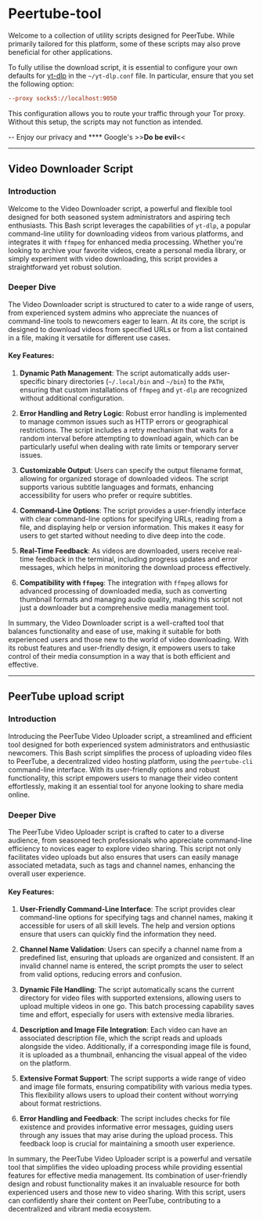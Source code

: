 # Peertube-tool

Welcome to a collection of utility scripts designed for PeerTube. While primarily tailored for this platform, some of these scripts may also prove beneficial for other applications.

To fully utilise the download script, it is essential to configure your own defaults for [yt-dlp](https://github.com/yt-dlp/yt-dlp?tab=readme-ov-file#configuration) in the `~/yt-dlp.conf` file. In particular, ensure that you set the following option:

```ini
--proxy socks5://localhost:9050
```

This configuration allows you to route your traffic through your Tor proxy. Without this setup, the scripts may not function as intended.

-- Enjoy our privacy and **** Google's >>**Do be evil**<<

---------------------

## Video Downloader Script
### Introduction

Welcome to the Video Downloader script, a powerful and flexible tool designed for both seasoned system administrators and aspiring tech enthusiasts. This Bash script leverages the capabilities of `yt-dlp`, a popular command-line utility for downloading videos from various platforms, and integrates it with `ffmpeg` for enhanced media processing. Whether you're looking to archive your favorite videos, create a personal media library, or simply experiment with video downloading, this script provides a straightforward yet robust solution.

### Deeper Dive

The Video Downloader script is structured to cater to a wide range of users, from experienced system admins who appreciate the nuances of command-line tools to newcomers eager to learn. At its core, the script is designed to download videos from specified URLs or from a list contained in a file, making it versatile for different use cases.

#### Key Features:

1. **Dynamic Path Management**: The script automatically adds user-specific binary directories (`~/.local/bin` and `~/bin`) to the `PATH`, ensuring that custom installations of `ffmpeg` and `yt-dlp` are recognized without additional configuration.

2. **Error Handling and Retry Logic**: Robust error handling is implemented to manage common issues such as HTTP errors or geographical restrictions. The script includes a retry mechanism that waits for a random interval before attempting to download again, which can be particularly useful when dealing with rate limits or temporary server issues.

3. **Customizable Output**: Users can specify the output filename format, allowing for organized storage of downloaded videos. The script supports various subtitle languages and formats, enhancing accessibility for users who prefer or require subtitles.

4. **Command-Line Options**: The script provides a user-friendly interface with clear command-line options for specifying URLs, reading from a file, and displaying help or version information. This makes it easy for users to get started without needing to dive deep into the code.

5. **Real-Time Feedback**: As videos are downloaded, users receive real-time feedback in the terminal, including progress updates and error messages, which helps in monitoring the download process effectively.

6. **Compatibility with `ffmpeg`**: The integration with `ffmpeg` allows for advanced processing of downloaded media, such as converting thumbnail formats and managing audio quality, making this script not just a downloader but a comprehensive media management tool.

In summary, the Video Downloader script is a well-crafted tool that balances functionality and ease of use, making it suitable for both experienced users and those new to the world of video downloading. With its robust features and user-friendly design, it empowers users to take control of their media consumption in a way that is both efficient and effective.

---------------------

## PeerTube upload script

### Introduction

Introducing the PeerTube Video Uploader script, a streamlined and efficient tool designed for both experienced system administrators and enthusiastic newcomers. This Bash script simplifies the process of uploading video files to PeerTube, a decentralized video hosting platform, using the `peertube-cli` command-line interface. With its user-friendly options and robust functionality, this script empowers users to manage their video content effortlessly, making it an essential tool for anyone looking to share media online.

### Deeper Dive

The PeerTube Video Uploader script is crafted to cater to a diverse audience, from seasoned tech professionals who appreciate command-line efficiency to novices eager to explore video sharing. This script not only facilitates video uploads but also ensures that users can easily manage associated metadata, such as tags and channel names, enhancing the overall user experience.

#### Key Features:

1. **User-Friendly Command-Line Interface**: The script provides clear command-line options for specifying tags and channel names, making it accessible for users of all skill levels. The help and version options ensure that users can quickly find the information they need.

2. **Channel Name Validation**: Users can specify a channel name from a predefined list, ensuring that uploads are organized and consistent. If an invalid channel name is entered, the script prompts the user to select from valid options, reducing errors and confusion.

3. **Dynamic File Handling**: The script automatically scans the current directory for video files with supported extensions, allowing users to upload multiple videos in one go. This batch processing capability saves time and effort, especially for users with extensive media libraries.

4. **Description and Image File Integration**: Each video can have an associated description file, which the script reads and uploads alongside the video. Additionally, if a corresponding image file is found, it is uploaded as a thumbnail, enhancing the visual appeal of the video on the platform.

5. **Extensive Format Support**: The script supports a wide range of video and image file formats, ensuring compatibility with various media types. This flexibility allows users to upload their content without worrying about format restrictions.

6. **Error Handling and Feedback**: The script includes checks for file existence and provides informative error messages, guiding users through any issues that may arise during the upload process. This feedback loop is crucial for maintaining a smooth user experience.

In summary, the PeerTube Video Uploader script is a powerful and versatile tool that simplifies the video uploading process while providing essential features for effective media management. Its combination of user-friendly design and robust functionality makes it an invaluable resource for both experienced users and those new to video sharing. With this script, users can confidently share their content on PeerTube, contributing to a decentralized and vibrant media ecosystem.
